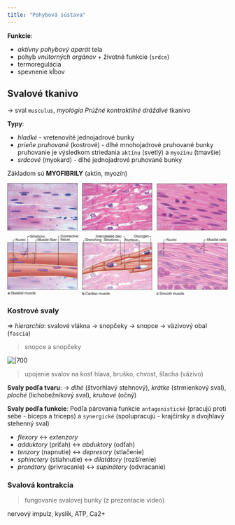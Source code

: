 ```yaml
---
title: "Pohybová sústava"
---
```


**Funkcie**:
- *aktívny pohybový aparát* tela
- pohyb *vnútorných orgánov* + životné funkcie (`srdce`)
- termoregulácia
- spevnenie kĺbov

## Svalové tkanivo 

-> sval `musculus`, *myológia*
*Prúžné kontraktilné dráždivé* tkanivo

**Typy**:
- *hladké* - vretenovité jednojadrové bunky
- *prieňe pruhované* (kostrové) - dlhé mnohojadrové pruhované bunky
	pruhovanie je výsledkom striedania `aktínu` (svetlý) a `myozínu` (tmavšie)
- *srdcové* (myokard) - dlhé jednojadrové pruhované bunky

Základom sú $\textbf{MYOFIBRILY}$ (aktín, myozín)

![|600](attachments/typy_svalov.png)

### Kostrové svaly

=> *hierarchia*: svalové vlákna -> snopčeky -> snopce -> väzivový obal (`fascia`)
> snopce a snopčeky

![|700](attachments/kostov%C3%BD_sval_diagram.png)

> upojenie svalov na kosť
> hlava, bruško, chvost, šľacha (väzivo)

**Svaly podľa tvaru**:
-> *dlhé* (štvorhlavý stehnový), *krátke* (strmienkový sval), *ploché* (lichobežníkový sval), *kruhové* (očný)

**Svaly podľa funkcie**: 
Podľa párovania funkcie `antagonistické` (pracujú proti sebe - biceps a triceps) a `synergické` (spolupracujú - krajčírsky a dvojhlavý stehenný sval)
- *flexory* <-> *extenzory*
- *adduktory* (priťah) <-> *abduktory* (odťah)
- *tenzory* (napnutie) <-> *depresory* (stlačenie)
- *sphinctery* (stiahnutie) <-> *dilatátory* (rozšírenie)
- *pronátory* (privracanie) <-> *supinátory* (odvracanie)

### Svalová kontrakcia
> fungovanie svalovej bunky (z prezentacie video)

nervový impulz, kyslík, ATP, Ca2+